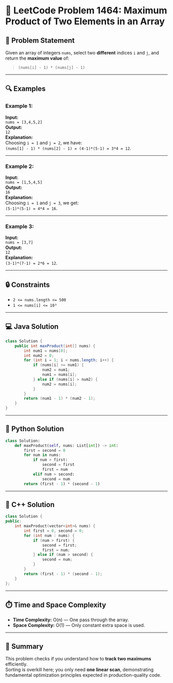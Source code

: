 # 🚀 LeetCode Problem 1464: Maximum Product of Two Elements in an Array

## 📘 Problem Statement
Given an array of integers `nums`, select two **different** indices `i` and `j`, and return the **maximum value** of:

> `(nums[i] - 1) * (nums[j] - 1)`

---

## 🔍 Examples

### Example 1:
**Input:**  
`nums = [3,4,5,2]`  
**Output:**  
`12`  
**Explanation:**  
Choosing `i = 1` and `j = 2`, we have:  
`(nums[1] - 1) * (nums[2] - 1) = (4-1)*(5-1) = 3*4 = 12`.

---

### Example 2:
**Input:**  
`nums = [1,5,4,5]`  
**Output:**  
`16`  
**Explanation:**  
Choosing `i = 1` and `j = 3`, we get:  
`(5-1)*(5-1) = 4*4 = 16`.

---

### Example 3:
**Input:**  
`nums = [3,7]`  
**Output:**  
`12`  
**Explanation:**  
`(3-1)*(7-1) = 2*6 = 12`.

---

## 🔒 Constraints
- `2 <= nums.length <= 500`
- `1 <= nums[i] <= 10³`

---

## 💻 Java Solution
```java
class Solution {
    public int maxProduct(int[] nums) {
        int num1 = nums[0];
        int num2 = 0;
        for (int i = 1; i < nums.length; i++) {
            if (nums[i] >= num1) {
                num2 = num1;
                num1 = nums[i];
            } else if (nums[i] > num2) {
                num2 = nums[i];
            }
        }
        return (num1 - 1) * (num2 - 1);
    }
}
```

---

## 🐍 Python Solution
```python
class Solution:
    def maxProduct(self, nums: List[int]) -> int:
        first = second = 0
        for num in nums:
            if num > first:
                second = first
                first = num
            elif num > second:
                second = num
        return (first - 1) * (second - 1)
```

---

## 💠 C++ Solution
```cpp
class Solution {
public:
    int maxProduct(vector<int>& nums) {
        int first = 0, second = 0;
        for (int num : nums) {
            if (num > first) {
                second = first;
                first = num;
            } else if (num > second) {
                second = num;
            }
        }
        return (first - 1) * (second - 1);
    }
};
```

---

## ⏱️ Time and Space Complexity
- **Time Complexity:** O(n) — One pass through the array.
- **Space Complexity:** O(1) — Only constant extra space is used.

---

## 🌟 Summary
This problem checks if you understand how to **track two maximums** efficiently.  
Sorting is overkill here; you only need **one linear scan**, demonstrating fundamental optimization principles expected in production-quality code.
